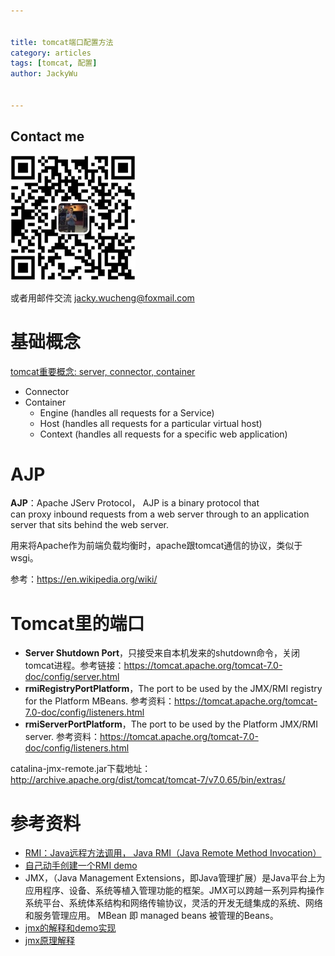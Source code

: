 ```yaml
---

   
title: tomcat端口配置方法  
category: articles  
tags: [tomcat, 配置]  
author: JackyWu  
  

---
```


## Contact me

 ![](/assets/images/weixin-pic-jackywu.jpg)

 或者用邮件交流 <a href="mailto:jacky.wucheng@foxmail.com">jacky.wucheng@foxmail.com</a>
 
# 基础概念

[tomcat重要概念: server, connector, container](https://tomcat.apache.org/tomcat-7.0-doc/config/index.htmlServer)

- Connector
- Container
    - Engine (handles all requests for a Service)
    - Host (handles all requests for a particular virtual host)
    - Context (handles all requests for a specific web application)


# AJP

**AJP**：Apache JServ Protocol， AJP is a binary protocol that can proxy inbound requests from a web server through to an application server that sits behind the web server.

用来将Apache作为前端负载均衡时，apache跟tomcat通信的协议，类似于wsgi。

参考：<https://en.wikipedia.org/wiki/>





# Tomcat里的端口


- **Server Shutdown Port**，只接受来自本机发来的shutdown命令，关闭tomcat进程。参考链接：<https://tomcat.apache.org/tomcat-7.0-doc/config/server.html>
- **rmiRegistryPortPlatform**，The port to be used by the JMX/RMI registry for the Platform MBeans. 参考资料：https://tomcat.apache.org/tomcat-7.0-doc/config/listeners.html
- **rmiServerPortPlatform**，The port to be used by the Platform JMX/RMI server. 参考资料：<https://tomcat.apache.org/tomcat-7.0-doc/config/listeners.html>


catalina-jmx-remote.jar下载地址：
<http://archive.apache.org/dist/tomcat/tomcat-7/v7.0.65/bin/extras/>





# 参考资料

- [RMI：Java远程方法调用， Java RMI（Java Remote Method Invocation）](https://zh.wikipedia.org/wiki/Java%E8%BF%9C%E7%A8%8B%E6%96%B9%E6%B3%95%E8%B0%83%E7%94%A8)
- [自己动手创建一个RMI demo](http://blog.csdn.net/lhlaugh/article/details/4163110，http://lavasoft.blog.51cto.com/62575/91679/)
- JMX，（Java Management Extensions，即Java管理扩展）是Java平台上为应用程序、设备、系统等植入管理功能的框架。JMX可以跨越一系列异构操作系统平台、系统体系结构和网络传输协议，灵活的开发无缝集成的系统、网络和服务管理应用。 MBean 即 managed beans 被管理的Beans。
- [jmx的解释和demo实现](http://blog.csdn.net/vking_wang/article/details/8668743)
- [jmx原理解释](http://www.blogjava.net/mlh123caoer/archive/2014/01/22/142456.html)




